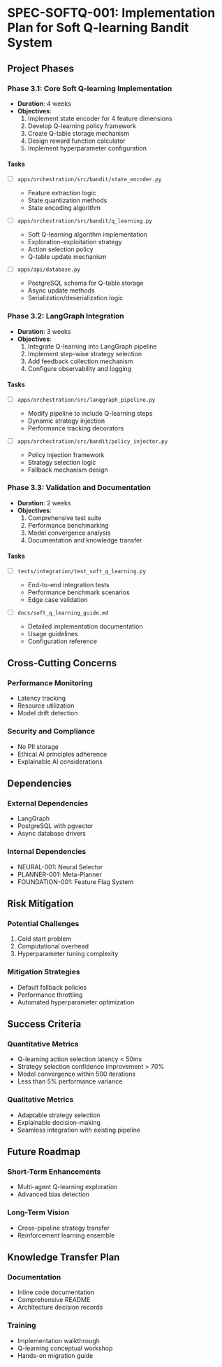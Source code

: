 # SPEC-SOFTQ-001: Implementation Plan for Soft Q-learning Bandit System

## Project Phases

### Phase 3.1: Core Soft Q-learning Implementation
- **Duration**: 4 weeks
- **Objectives**:
  1. Implement state encoder for 4 feature dimensions
  2. Develop Q-learning policy framework
  3. Create Q-table storage mechanism
  4. Design reward function calculator
  5. Implement hyperparameter configuration

#### Tasks
- [ ] `apps/orchestration/src/bandit/state_encoder.py`
  - Feature extraction logic
  - State quantization methods
  - State encoding algorithm

- [ ] `apps/orchestration/src/bandit/q_learning.py`
  - Soft Q-learning algorithm implementation
  - Exploration-exploitation strategy
  - Action selection policy
  - Q-table update mechanism

- [ ] `apps/api/database.py`
  - PostgreSQL schema for Q-table storage
  - Async update methods
  - Serialization/deserialization logic

### Phase 3.2: LangGraph Integration
- **Duration**: 3 weeks
- **Objectives**:
  1. Integrate Q-learning into LangGraph pipeline
  2. Implement step-wise strategy selection
  3. Add feedback collection mechanism
  4. Configure observability and logging

#### Tasks
- [ ] `apps/orchestration/src/langgraph_pipeline.py`
  - Modify pipeline to include Q-learning steps
  - Dynamic strategy injection
  - Performance tracking decorators

- [ ] `apps/orchestration/src/bandit/policy_injector.py`
  - Policy injection framework
  - Strategy selection logic
  - Fallback mechanism design

### Phase 3.3: Validation and Documentation
- **Duration**: 2 weeks
- **Objectives**:
  1. Comprehensive test suite
  2. Performance benchmarking
  3. Model convergence analysis
  4. Documentation and knowledge transfer

#### Tasks
- [ ] `tests/integration/test_soft_q_learning.py`
  - End-to-end integration tests
  - Performance benchmark scenarios
  - Edge case validation

- [ ] `docs/soft_q_learning_guide.md`
  - Detailed implementation documentation
  - Usage guidelines
  - Configuration reference

## Cross-Cutting Concerns

### Performance Monitoring
- Latency tracking
- Resource utilization
- Model drift detection

### Security and Compliance
- No PII storage
- Ethical AI principles adherence
- Explainable AI considerations

## Dependencies

### External Dependencies
- LangGraph
- PostgreSQL with pgvector
- Async database drivers

### Internal Dependencies
- NEURAL-001: Neural Selector
- PLANNER-001: Meta-Planner
- FOUNDATION-001: Feature Flag System

## Risk Mitigation

### Potential Challenges
1. Cold start problem
2. Computational overhead
3. Hyperparameter tuning complexity

### Mitigation Strategies
- Default fallback policies
- Performance throttling
- Automated hyperparameter optimization

## Success Criteria

### Quantitative Metrics
- Q-learning action selection latency < 50ms
- Strategy selection confidence improvement > 70%
- Model convergence within 500 iterations
- Less than 5% performance variance

### Qualitative Metrics
- Adaptable strategy selection
- Explainable decision-making
- Seamless integration with existing pipeline

## Future Roadmap

### Short-Term Enhancements
- Multi-agent Q-learning exploration
- Advanced bias detection

### Long-Term Vision
- Cross-pipeline strategy transfer
- Reinforcement learning ensemble

## Knowledge Transfer Plan

### Documentation
- Inline code documentation
- Comprehensive README
- Architecture decision records

### Training
- Implementation walkthrough
- Q-learning conceptual workshop
- Hands-on migration guide
